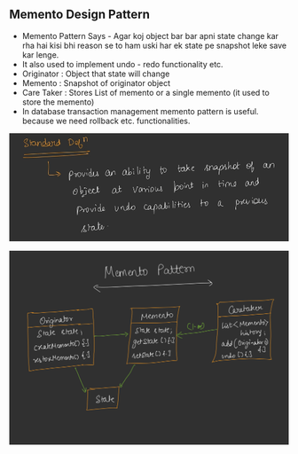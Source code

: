 ## Memento Design Pattern

* Memento Pattern Says - Agar koj object bar bar apni state change kar rha hai kisi bhi reason se to ham uski har ek state pe snapshot leke save kar lenge.
* It also used to implement undo - redo functionality etc.
* Originator : Object that state will change
* Memento : Snapshot of originator object
* Care Taker : Stores List of memento or a single memento (it used to store the memento)
* In database transaction management memento pattern is useful. because we need rollback etc. functionalities.

![1757387108771](image/Memento/1757387108771.png)

![1757386325271](image/Memento/1757386325271.png)
